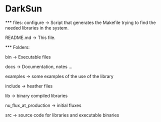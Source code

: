 # DarkSun


***  files:
configure -> Script that generates the Makefile trying to find the
	  needed libraries in the system.

README.md -> This file.


***  Folders:

bin -> Executable files

docs -> Documentation, notes ...

examples -> some examples of the use of the library

include -> heather files

lib -> binary compiled libraries

nu_flux_at_production -> initial fluxes

src -> source code for libraries and executable binaries

